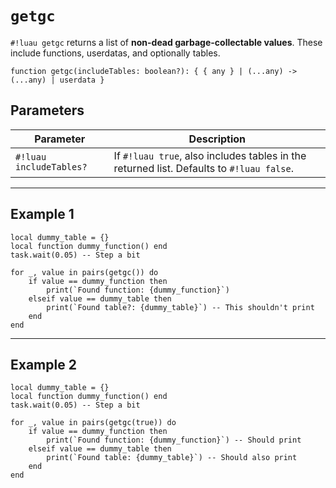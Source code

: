 # `getgc`

`#!luau getgc` returns a list of **non-dead garbage-collectable values**. These include functions, userdatas, and optionally tables.

```luau
function getgc(includeTables: boolean?): { { any } | (...any) -> (...any) | userdata }
```

## Parameters

| Parameter           | Description                                               |
|---------------------|-----------------------------------------------------------|
| `#!luau includeTables?` | If `#!luau true`, also includes tables in the returned list. Defaults to `#!luau false`. |

---

## Example 1

```luau title="Function-only GC scan" linenums="1"
local dummy_table = {}
local function dummy_function() end
task.wait(0.05) -- Step a bit

for _, value in pairs(getgc()) do
    if value == dummy_function then
        print(`Found function: {dummy_function}`)
    elseif value == dummy_table then
        print(`Found table?: {dummy_table}`) -- This shouldn't print
    end
end
```

---

## Example 2

```luau title="Full GC scan including tables" linenums="1"
local dummy_table = {}
local function dummy_function() end
task.wait(0.05) -- Step a bit

for _, value in pairs(getgc(true)) do
    if value == dummy_function then
        print(`Found function: {dummy_function}`) -- Should print
    elseif value == dummy_table then
        print(`Found table: {dummy_table}`) -- Should also print
    end
end
```
